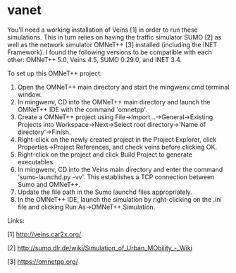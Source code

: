 # vanet
You'll need a working installation of Veins [1] in order to run these simulations. This in turn relies on having the traffic simulator SUMO [2] as well as the network simulator OMNeT++ [3] installed (including the INET Framework). I found the following versions to be compatible with each other: OMNeT++ 5.0, Veins 4.5, SUMO 0.29.0, and INET 3.4.

To set up this OMNeT++ project:
1. Open the OMNeT++ main directory and start the mingwenv.cmd terminal window.
2. In mingwenv, CD into the OMNeT++ main directory and launch the OMNeT++ IDE with the command 'omnetpp'.
3. Create a OMNeT++ project using File->Import...->General->Existing Projects into Workspace->Next->Select root directory->'Name of directory'->Finish.
4. Right-click on the newly created project in the Project Explorer, click Properties->Project References, and check veins before clicking OK.
5. Right-click on the project and click Build Project to generate executables.
6. In mingwenv, CD into the Veins main directory and enter the command 'sumo-launchd.py -vv'. This establishes a TCP connection between Sumo and OMNeT++.
7. Update the file path in the Sumo launchd files appropriately.
8. In the OMNeT++ IDE, launch the simulation by right-clicking on the .ini file and clicking Run As->OMNeT++ Simulation.

Links:

[1] http://veins.car2x.org/

[2] http://sumo.dlr.de/wiki/Simulation_of_Urban_MObility_-_Wiki

[3] https://omnetpp.org/
